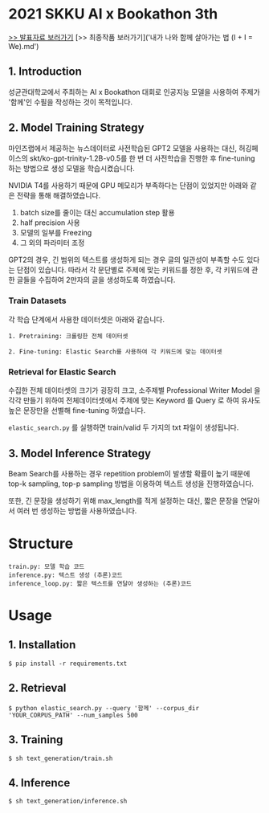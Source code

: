 # 2021 SKKU AI x Bookathon 3th

[>> 발표자료 보러가기](./북이온앤온_발표자료.pdf)
[>> 최종작품 보러가기]('내가 나와 함께 살아가는 법 (I + I = We).md')


## 1. Introduction
성균관대학교에서 주최하는 AI x Bookathon 대회로 인공지능 모델을 사용하여 주제가 '함께'인 수필을 작성하는 것이 목적입니다. 

## 2. Model Training Strategy
마인즈랩에서 제공하는 뉴스데이터로 사전학습된 GPT2 모델을 사용하는 대신, 허깅페이스의 skt/ko-gpt-trinity-1.2B-v0.5를 한 번 더 사전학습을 진행한 후 fine-tuning 하는 방법으로 생성 모델을 학습시켰습니다.

NVIDIA T4를 사용하기 때문에 GPU 메모리가 부족하다는 단점이 있었지만 아래와 같은 전략을 통해 해결하였습니다.  
1. batch size를 줄이는 대신 accumulation step 활용
2. half precision 사용
3. 모델의 일부를 Freezing
4. 그 외의 파라미터 조정


GPT2의 경우, 긴 범위의 텍스트를 생성하게 되는 경우 글의 일관성이 부족할 수도 있다는 단점이 있습니다. 따라서 각 문단별로 주제에 맞는 키워드를 정한 후, 각 키워드에 관한 글들을 수집하여 2만자의 글을 생성하도록 하였습니다. 

### Train Datasets
각 학습 단계에서 사용한 데이터셋은 아래와 같습니다. 
```
1. Pretraining: 크롤링한 전체 데이터셋

2. Fine-tuning: Elastic Search를 사용하여 각 키워드에 맞는 데이터셋
```

### Retrieval for Elastic Search
수집한 전체 데이터셋의 크기가 굉장히 크고, 소주제별 Professional Writer Model 을 각각 만들기 위하여 전체데이터셋에서 주제에 맞는 Keyword 를 Query 로 하여 유사도 높은 문장만을 선별해 fine-tuning 하였습니다.

`elastic_search.py` 를 실행하면 train/valid 두 가지의 txt 파일이 생성됩니다.

## 3. Model Inference Strategy
Beam Search를 사용하는 경우 repetition problem이 발생할 확률이 높기 때문에 top-k sampling, top-p sampling 방법을 이용하여 텍스트 생성을 진행하였습니다. 

또한, 긴 문장을 생성하기 위해 max_length를 적게 설정하는 대신, 짧은 문장을 연달아서 여러 번 생성하는 방법을 사용하였습니다. 



# Structure
```
train.py: 모델 학습 코드
inference.py: 텍스트 생성 (추론)코드
inference_loop.py: 짧은 텍스트를 연달아 생성하는 (추론)코드
```

# Usage
## 1. Installation
```
$ pip install -r requirements.txt
```

## 2. Retrieval
```
$ python elastic_search.py --query '함께' --corpus_dir 'YOUR_CORPUS_PATH' --num_samples 500
```
## 3. Training
```
$ sh text_generation/train.sh
```

## 4. Inference
```
$ sh text_generation/inference.sh
```

